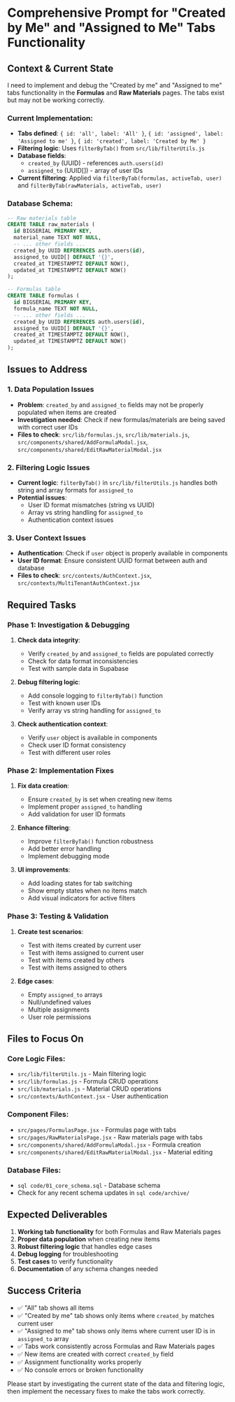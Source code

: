 # **Comprehensive Prompt for "Created by Me" and "Assigned to Me" Tabs Functionality**

## **Context & Current State**

I need to implement and debug the "Created by me" and "Assigned to me" tabs functionality in the **Formulas** and **Raw Materials** pages. The tabs exist but may not be working correctly.

### **Current Implementation:**
- **Tabs defined**: `{ id: 'all', label: 'All' }`, `{ id: 'assigned', label: 'Assigned to me' }`, `{ id: 'created', label: 'Created by Me' }`
- **Filtering logic**: Uses `filterByTab()` from `src/lib/filterUtils.js`
- **Database fields**: 
  - `created_by` (UUID) - references `auth.users(id)`
  - `assigned_to` (UUID[]) - array of user IDs
- **Current filtering**: Applied via `filterByTab(formulas, activeTab, user)` and `filterByTab(rawMaterials, activeTab, user)`

### **Database Schema:**
```sql
-- Raw materials table
CREATE TABLE raw_materials (
  id BIGSERIAL PRIMARY KEY,
  material_name TEXT NOT NULL,
  -- ... other fields ...
  created_by UUID REFERENCES auth.users(id),
  assigned_to UUID[] DEFAULT '{}',
  created_at TIMESTAMPTZ DEFAULT NOW(),
  updated_at TIMESTAMPTZ DEFAULT NOW()
);

-- Formulas table  
CREATE TABLE formulas (
  id BIGSERIAL PRIMARY KEY,
  formula_name TEXT NOT NULL,
  -- ... other fields ...
  created_by UUID REFERENCES auth.users(id),
  assigned_to UUID[] DEFAULT '{}',
  created_at TIMESTAMPTZ DEFAULT NOW(),
  updated_at TIMESTAMPTZ DEFAULT NOW()
);
```

## **Issues to Address**

### **1. Data Population Issues**
- **Problem**: `created_by` and `assigned_to` fields may not be properly populated when items are created
- **Investigation needed**: Check if new formulas/materials are being saved with correct user IDs
- **Files to check**: `src/lib/formulas.js`, `src/lib/materials.js`, `src/components/shared/AddFormulaModal.jsx`, `src/components/shared/EditRawMaterialModal.jsx`

### **2. Filtering Logic Issues**
- **Current logic**: `filterByTab()` in `src/lib/filterUtils.js` handles both string and array formats for `assigned_to`
- **Potential issues**: 
  - User ID format mismatches (string vs UUID)
  - Array vs string handling for `assigned_to`
  - Authentication context issues

### **3. User Context Issues**
- **Authentication**: Check if `user` object is properly available in components
- **User ID format**: Ensure consistent UUID format between auth and database
- **Files to check**: `src/contexts/AuthContext.jsx`, `src/contexts/MultiTenantAuthContext.jsx`

## **Required Tasks**

### **Phase 1: Investigation & Debugging**
1. **Check data integrity**:
   - Verify `created_by` and `assigned_to` fields are populated correctly
   - Check for data format inconsistencies
   - Test with sample data in Supabase

2. **Debug filtering logic**:
   - Add console logging to `filterByTab()` function
   - Test with known user IDs
   - Verify array vs string handling for `assigned_to`

3. **Check authentication context**:
   - Verify `user` object is available in components
   - Check user ID format consistency
   - Test with different user roles

### **Phase 2: Implementation Fixes**
1. **Fix data creation**:
   - Ensure `created_by` is set when creating new items
   - Implement proper `assigned_to` handling
   - Add validation for user ID formats

2. **Enhance filtering**:
   - Improve `filterByTab()` function robustness
   - Add better error handling
   - Implement debugging mode

3. **UI improvements**:
   - Add loading states for tab switching
   - Show empty states when no items match
   - Add visual indicators for active filters

### **Phase 3: Testing & Validation**
1. **Create test scenarios**:
   - Test with items created by current user
   - Test with items assigned to current user
   - Test with items created by others
   - Test with items assigned to others

2. **Edge cases**:
   - Empty `assigned_to` arrays
   - Null/undefined values
   - Multiple assignments
   - User role permissions

## **Files to Focus On**

### **Core Logic Files:**
- `src/lib/filterUtils.js` - Main filtering logic
- `src/lib/formulas.js` - Formula CRUD operations
- `src/lib/materials.js` - Material CRUD operations
- `src/contexts/AuthContext.jsx` - User authentication

### **Component Files:**
- `src/pages/FormulasPage.jsx` - Formulas page with tabs
- `src/pages/RawMaterialsPage.jsx` - Raw materials page with tabs
- `src/components/shared/AddFormulaModal.jsx` - Formula creation
- `src/components/shared/EditRawMaterialModal.jsx` - Material editing

### **Database Files:**
- `sql code/01_core_schema.sql` - Database schema
- Check for any recent schema updates in `sql code/archive/`

## **Expected Deliverables**

1. **Working tab functionality** for both Formulas and Raw Materials pages
2. **Proper data population** when creating new items
3. **Robust filtering logic** that handles edge cases
4. **Debug logging** for troubleshooting
5. **Test cases** to verify functionality
6. **Documentation** of any schema changes needed

## **Success Criteria**

- ✅ "All" tab shows all items
- ✅ "Created by me" tab shows only items where `created_by` matches current user
- ✅ "Assigned to me" tab shows only items where current user ID is in `assigned_to` array
- ✅ Tabs work consistently across Formulas and Raw Materials pages
- ✅ New items are created with correct `created_by` field
- ✅ Assignment functionality works properly
- ✅ No console errors or broken functionality

Please start by investigating the current state of the data and filtering logic, then implement the necessary fixes to make the tabs work correctly. 